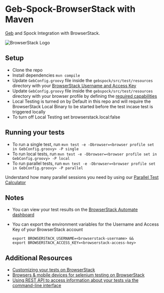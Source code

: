 # Geb-Spock-BrowserStack with Maven

[Geb](https://gebish.org) and Spock Integration with BrowserStack.

![BrowserStack Logo](https://d98b8t1nnulk5.cloudfront.net/production/images/layout/logo-header.png?1469004780)

## Setup

* Clone the repo
* Install dependencies `mvn compile`
* Update `GebConfig.groovy` file inside the `gebspock/src/test/resources` directory with your [BrowserStack Username and Access Key](https://www.browserstack.com/accounts/settings)
* Update `GebConfig.groovy` file inside the `gebspock/src/test/resources` directory with your browser profile by defining the [required capabilities](https://www.browserstack.com/automate/capabilities)
* Local Testing is turned on by Default in this repo and will require the BrowserStack Local Binary to be started before the test incase test is triggered locally
* To turn off Local Testing set browserstack.local:false

## Running your tests

- To run a single test, run `mvn test -e -Dbrowser=<browser profile set in GebConfig.groovy> -P single`
- To run local tests, run `mvn test -e -Dbrowser=<browser profile set in GebConfig.groovy> -P local`
- To run parallel tests, run `mvn test -e -Dbrowser=<browser profile set in GebConfig.groovy> -P parallel`

 Understand how many parallel sessions you need by using our [Parallel Test Calculator](https://www.browserstack.com/automate/parallel-calculator?ref=github)


## Notes
* You can view your test results on the [BrowserStack Automate dashboard](https://www.browserstack.com/automate)
* You can export the environment variables for the Username and Access Key of your BrowserStack account

  ```
  export BROWSERSTACK_USERNAME=<browserstack-username> &&
  export BROWSERSTACK_ACCESS_KEY=<browserstack-access-key>
  ```
## Additional Resources
* [Customizing your tests on BrowserStack](https://www.browserstack.com/automate/capabilities)
* [Browsers & mobile devices for selenium testing on BrowserStack](https://www.browserstack.com/list-of-browsers-and-platforms?product=automate)
* [Using REST API to access information about your tests via the command-line interface](https://www.browserstack.com/automate/rest-api)
